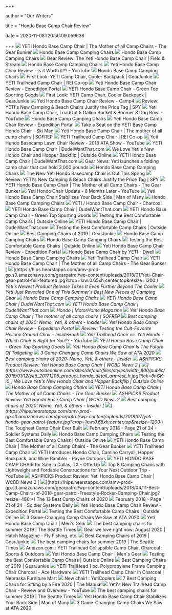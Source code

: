 +++
        
author = "Our Writers"
        
title = "Hondo Base Camp Chair Review"
        
date = 2020-11-08T20:56:09.059638
        
+++
[ ![](https://i0.wp.com/www.thegearbunker.com/wp-content/uploads/2020/07/2030F98E-00F2-4165-9191-44B15E9BE7F7.jpeg?fit=800%2C679&ssl=1)](https://i0.wp.com/www.thegearbunker.com/wp-content/uploads/2020/07/2030F98E-00F2-4165-9191-44B15E9BE7F7.jpeg?fit=800%2C679&ssl=1) YETI Hondo Base Camp Chair | The Mother of all Camp Chairs - The Gear Bunker
[ ![](https://www.yeti.com/on/demandware.static/-/Library-Sites-SiteGenesisSharedLibrary/default/dw338deb6c/images/asset-weekend-warrior/chairs/hondo-base-camp-chair/180492-New-Hondo-Lifestyle-Images-Hondo-Weekend-Warrior-Module-750x800.jpg)](https://www.yeti.com/on/demandware.static/-/Library-Sites-SiteGenesisSharedLibrary/default/dw338deb6c/images/asset-weekend-warrior/chairs/hondo-base-camp-chair/180492-New-Hondo-Lifestyle-Images-Hondo-Weekend-Warrior-Module-750x800.jpg) Hondo Base Camp Camping Chairs
[ ![](https://www.yeti.com/dw/image/v2/BBRN_PRD/on/demandware.static/-/Sites-masterCatalog_Yeti/default/dw8e283548/images/pdp-Hondo/new/170999-Hondo-Website-Assets-Studio-PDP-Front_With-Cupholder-1680x1024.jpg?sw=795)](https://www.yeti.com/dw/image/v2/BBRN_PRD/on/demandware.static/-/Sites-masterCatalog_Yeti/default/dw8e283548/images/pdp-Hondo/new/170999-Hondo-Website-Assets-Studio-PDP-Front_With-Cupholder-1680x1024.jpg?sw=795) Hondo Base Camp Camping Chairs
[ ![](http://resizer.shared.arcpublishing.com/Gf5RcNIUSGgxJ7cg9st3VFAr51U=/arc-anglerfish-arc2-prod-bonnier/public/5M33E2HGFRNEHRRDPQYY6PZHHA.jpg)](http://resizer.shared.arcpublishing.com/Gf5RcNIUSGgxJ7cg9st3VFAr51U=/arc-anglerfish-arc2-prod-bonnier/public/5M33E2HGFRNEHRRDPQYY6PZHHA.jpg) Gear Review: The Yeti Hondo Base Camp Chair | Field & Stream
[ ![](https://www.yeti.com/dw/image/v2/BBRN_PRD/on/demandware.static/-/Sites-masterCatalog_Yeti/default/dw88308a31/images/pdp-Hondo/new/170999-Hondo-Website-Assets-Studio-PDP-Front_Quarter-Facing_01_With-Cupholder_R20-1680x1024.jpg?sw=795)](https://www.yeti.com/dw/image/v2/BBRN_PRD/on/demandware.static/-/Sites-masterCatalog_Yeti/default/dw88308a31/images/pdp-Hondo/new/170999-Hondo-Website-Assets-Studio-PDP-Front_Quarter-Facing_01_With-Cupholder_R20-1680x1024.jpg?sw=795) Hondo Base Camp Camping Chairs
[ ![](https://i.ytimg.com/vi/Hilv7bDq6ZE/hqdefault.jpg)](https://i.ytimg.com/vi/Hilv7bDq6ZE/hqdefault.jpg) Yeti Hondo Base Camp Chair Review - Is it Worth it?? - YouTube
[ ![](https://www.yeti.com/dw/image/v2/BBRN_PRD/on/demandware.static/-/Sites-masterCatalog_Yeti/default/dw407d1e77/images/pdp-Hondo/new/170999-Hondo-Website-Assets-Studio-PDP-Back-Quarter-Facing_01_With-Cupholder-1680x1024.jpg?sw=1152&sfrm=jpg&q=100)](https://www.yeti.com/dw/image/v2/BBRN_PRD/on/demandware.static/-/Sites-masterCatalog_Yeti/default/dw407d1e77/images/pdp-Hondo/new/170999-Hondo-Website-Assets-Studio-PDP-Back-Quarter-Facing_01_With-Cupholder-1680x1024.jpg?sw=1152&sfrm=jpg&q=100) Hondo Base Camp Camping Chairs
[ ![](https://s3.amazonaws.com/images.gearjunkie.com/uploads/2018/01/camp-chairs-yeti-coolers.jpg)](https://s3.amazonaws.com/images.gearjunkie.com/uploads/2018/01/camp-chairs-yeti-coolers.jpg) First Look: YETI Camp Chair, Cooler Backpack | GearJunkie
[ ![](https://www.rei.com/media/product/1741010001)](https://www.rei.com/media/product/1741010001) YETI Trailhead Camp Chair | REI Co-op
[ ![](https://expeditionportal.com/media/2019/04/DSC04723.jpg)](https://expeditionportal.com/media/2019/04/DSC04723.jpg) Yeti Hondo Base Camp Chair Review - Expedition Portal
[ ![](https://cdn11.bigcommerce.com/s-2cqhy8s7s9/images/stencil/1280x1280/products/448916/303107/YETCAMPCHAIRCHARCOAL__38840.1583345335.jpg?c=2)](https://cdn11.bigcommerce.com/s-2cqhy8s7s9/images/stencil/1280x1280/products/448916/303107/YETCAMPCHAIRCHARCOAL__38840.1583345335.jpg?c=2) YETI Hondo Base Camp Chair - Green Top Sporting Goods
[ ![](https://gearjunkie.com/wp-content/uploads/2018/01/YETI-Hondo-Base-Camp-Chair.jpg)](https://gearjunkie.com/wp-content/uploads/2018/01/YETI-Hondo-Base-Camp-Chair.jpg) First Look: YETI Camp Chair, Cooler Backpack | GearJunkie
[ ![](https://www.camp4.com/wp-content/uploads/2018/10/Yeti-Cupholder-chair.jpg)](https://www.camp4.com/wp-content/uploads/2018/10/Yeti-Cupholder-chair.jpg) Yeti Hondo Base Camp Chair Review - Camp4
[ ![](https://spy.com/wp-content/uploads/2020/09/yeeti-camping-chair.jpg?w=711)](https://spy.com/wp-content/uploads/2020/09/yeeti-camping-chair.jpg?w=711) Review: YETI's New Camping & Beach Chairs Justify the Price Tag | SPY
[ ![](https://i.ytimg.com/vi/QP9OSl6Fqo0/maxresdefault.jpg)](https://i.ytimg.com/vi/QP9OSl6Fqo0/maxresdefault.jpg) Yeti Hondo Base Camp Chair, LoadOut 5 Gallon Bucket & Boomer 8 Dog Bowl -  YouTube
[ ![](https://www.yeti.com/dw/image/v2/BBRN_PRD/on/demandware.static/-/Sites-masterCatalog_Yeti/default/dwb226451f/images/pdp-Hondo/new/170999-Hondo-Website-Assets-Studio-PDP-Back-wCupHolder-1680x1024.jpg?sw=795)](https://www.yeti.com/dw/image/v2/BBRN_PRD/on/demandware.static/-/Sites-masterCatalog_Yeti/default/dwb226451f/images/pdp-Hondo/new/170999-Hondo-Website-Assets-Studio-PDP-Back-wCupHolder-1680x1024.jpg?sw=795) Hondo Base Camp Camping Chairs
[ ![](https://expeditionportal.com/media/2019/04/DSC04715.jpg)](https://expeditionportal.com/media/2019/04/DSC04715.jpg) Yeti Hondo Base Camp Chair Review - Expedition Portal
[ ![](https://www.skimag.com/.image/t_share/MTU0Nzg1Mjc1OTkyNzQ1NDE0/yeti_hondo-base-camp-chair_lifestyle-1.jpg)](https://www.skimag.com/.image/t_share/MTU0Nzg1Mjc1OTkyNzQ1NDE0/yeti_hondo-base-camp-chair_lifestyle-1.jpg) Take a Seat on the YETI Base Camp Hondo Chair - Ski Mag
[ ![](https://i0.wp.com/cms.sofrep.com/wp-content/uploads/2018/09/8839F2D2-1859-40EB-853B-768D3ABE575C.jpeg?ssl=1)](https://i0.wp.com/cms.sofrep.com/wp-content/uploads/2018/09/8839F2D2-1859-40EB-853B-768D3ABE575C.jpeg?ssl=1) Yeti Hondo Base Camp Chair | The mother of all camp chairs | SOFREP
[ ![](https://www.rei.com/media/product/174101)](https://www.rei.com/media/product/174101) YETI Trailhead Camp Chair | REI Co-op
[ ![](https://i.ytimg.com/vi/v4-tgPn5m1U/maxresdefault.jpg)](https://i.ytimg.com/vi/v4-tgPn5m1U/maxresdefault.jpg) Yeti Hundo Basecamp Lawn Chair Review - 2018 ATA Show - YouTube
[ ![](http://static.dudeiwantthat.com/img/outdoors/beach/yeti-hondo-base-camp-chair-30544.jpg)](http://static.dudeiwantthat.com/img/outdoors/beach/yeti-hondo-base-camp-chair-30544.jpg) YETI Hondo Base Camp Chair | DudeIWantThat.com
[ ![](https://www.outsideonline.com/sites/default/files/styles/img_600x600/public/2018/01/12/hillary-backflipdockwalk_s_0.jpg?itok=qqavD24T)](https://www.outsideonline.com/sites/default/files/styles/img_600x600/public/2018/01/12/hillary-backflipdockwalk_s_0.jpg?itok=qqavD24T) We Love Yeti's New Hondo Chair and Hopper Backflip | Outside Online
[ ![](http://static.dudeiwantthat.com//img/outdoors/beach/yeti-hondo-base-camp-chair-30539.jpg)](http://static.dudeiwantthat.com//img/outdoors/beach/yeti-hondo-base-camp-chair-30539.jpg) YETI Hondo Base Camp Chair | DudeIWantThat.com
[ ![](https://www.mensjournal.com/wp-content/uploads/2018/01/YetiHondoCampChair.jpg?quality=86&strip=all)](https://www.mensjournal.com/wp-content/uploads/2018/01/YetiHondoCampChair.jpg?quality=86&strip=all) Gear News: Yeti launches a folding camp chair that can hold 3,000 pounds
[ ![](https://www.yeti.com/dw/image/v2/BBRN_PRD/on/demandware.static/-/Sites-masterCatalog_Yeti/default/dwca6c85bc/images/pdp-Hondo/new/170999-Hondo-Website-Assets-Studio-PDP-Upright-Folded_No-Cupholder-1680x1024.jpg?sw=795)](https://www.yeti.com/dw/image/v2/BBRN_PRD/on/demandware.static/-/Sites-masterCatalog_Yeti/default/dwca6c85bc/images/pdp-Hondo/new/170999-Hondo-Website-Assets-Studio-PDP-Upright-Folded_No-Cupholder-1680x1024.jpg?sw=795) Hondo Base Camp Camping Chairs
[ ![](https://gearforlife.com/wp-content/uploads/2018/02/Screen_Shot_201_1515612473.png)](https://gearforlife.com/wp-content/uploads/2018/02/Screen_Shot_201_1515612473.png) The New Yeti Hondo Basecamp Chair is Out This Spring
[ ![](https://spy.com/wp-content/uploads/2020/09/yeti-hondo-chair.jpg?w=1024)](https://spy.com/wp-content/uploads/2020/09/yeti-hondo-chair.jpg?w=1024) Review: YETI's New Camping & Beach Chairs Justify the Price Tag | SPY
[ ![](https://i1.wp.com/www.thegearbunker.com/wp-content/uploads/2020/07/180777-Hondo-Engineering-Drawing-HONDO-640x380-1.png?resize=640%2C380&ssl=1)](https://i1.wp.com/www.thegearbunker.com/wp-content/uploads/2020/07/180777-Hondo-Engineering-Drawing-HONDO-640x380-1.png?resize=640%2C380&ssl=1) YETI Hondo Base Camp Chair | The Mother of all Camp Chairs - The Gear Bunker
[ ![](https://i.ytimg.com/vi/Cfr7rRHLdvo/maxresdefault.jpg)](https://i.ytimg.com/vi/Cfr7rRHLdvo/maxresdefault.jpg) Yeti Hondo Chair Update - 8 Months Later - YouTube
[ ![](https://manofmany.com/wp-content/uploads/2018/09/Yeti-Hondo-chair-1.jpg)](https://manofmany.com/wp-content/uploads/2018/09/Yeti-Hondo-chair-1.jpg) Yeti Hondo Base Camp Chair Stabilizes Your Back Side | Man of Many
[ ![](https://www.yeti.com/dw/image/v2/BBRN_PRD/on/demandware.static/-/Sites-masterCatalog_Yeti/default/dw363eca54/images/pdp-Hondo/new/170999-Hondo-Website-Assets-Studio-PDP-Back_On-Chair-1680x1024.jpg?sw=795)](https://www.yeti.com/dw/image/v2/BBRN_PRD/on/demandware.static/-/Sites-masterCatalog_Yeti/default/dw363eca54/images/pdp-Hondo/new/170999-Hondo-Website-Assets-Studio-PDP-Back_On-Chair-1680x1024.jpg?sw=795) Hondo Base Camp Camping Chairs
[ ![](https://res.cloudinary.com/powerreviews/image/upload/c_fill,d_portal-no-product-image_ttlfpi.svg,f_auto,g_auto,h_400,q_auto,w_auto,z_0.5/d_portal-no-product-image_ttlfpi.svg/prod/qtbucaakjov0etfuzvcu)](https://res.cloudinary.com/powerreviews/image/upload/c_fill,d_portal-no-product-image_ttlfpi.svg,f_auto,g_auto,h_400,q_auto,w_auto,z_0.5/d_portal-no-product-image_ttlfpi.svg/prod/qtbucaakjov0etfuzvcu) YETI / Hondo Base Camp Chair - Charcoal
[ ![](http://static.dudeiwantthat.com//img/outdoors/beach/yeti-hondo-base-camp-chair-30537.jpg)](http://static.dudeiwantthat.com//img/outdoors/beach/yeti-hondo-base-camp-chair-30537.jpg) YETI Hondo Base Camp Chair | DudeIWantThat.com
[ ![](https://cdn11.bigcommerce.com/s-2cqhy8s7s9/images/stencil/1280x1280/products/448916/303108/YETCAMPCHAIRCHARCOAL1__23575.1583345336.jpg?c=2)](https://cdn11.bigcommerce.com/s-2cqhy8s7s9/images/stencil/1280x1280/products/448916/303108/YETCAMPCHAIRCHARCOAL1__23575.1583345336.jpg?c=2) YETI Hondo Base Camp Chair - Green Top Sporting Goods
[ ![](https://www.outsideonline.com/sites/default/files/styles/img_600x600/public/2018/03/29/joe-jackson-gear-guy-camp-chair-test-yeti-hondo_s.jpg?itok=UOz8K44F)](https://www.outsideonline.com/sites/default/files/styles/img_600x600/public/2018/03/29/joe-jackson-gear-guy-camp-chair-test-yeti-hondo_s.jpg?itok=UOz8K44F) Testing the Best Comfortable Camp Chairs | Outside Online
[ ![](http://static.dudeiwantthat.com//img/outdoors/beach/yeti-hondo-base-camp-chair-30536.jpg)](http://static.dudeiwantthat.com//img/outdoors/beach/yeti-hondo-base-camp-chair-30536.jpg) YETI Hondo Base Camp Chair | DudeIWantThat.com
[ ![](https://www.outsideonline.com/sites/default/files/styles/img_600x600/public/2018/03/29/joe-jackson-gear-guy-camp-chair-test-kelty_mesh_lowdown_s.jpg?itok=4awpMilE)](https://www.outsideonline.com/sites/default/files/styles/img_600x600/public/2018/03/29/joe-jackson-gear-guy-camp-chair-test-kelty_mesh_lowdown_s.jpg?itok=4awpMilE) Testing the Best Comfortable Camp Chairs | Outside Online
[ ![](https://s3.amazonaws.com/images.gearjunkie.com/uploads/2019/02/DSC44920-1.jpg)](https://s3.amazonaws.com/images.gearjunkie.com/uploads/2019/02/DSC44920-1.jpg) Best Camping Chairs of 2019 | GearJunkie
[ ![](https://www.yeti.com/dw/image/v2/BBRN_PRD/on/demandware.static/-/Sites-masterCatalog_Yeti/default/dwbe445daa/images/pdp-Hondo/170999-Hondo-Website-Assets-Studio-PDP-Detail_YETI-Link-on-Side-of-Chair-1680x1024.jpg?sw=795)](https://www.yeti.com/dw/image/v2/BBRN_PRD/on/demandware.static/-/Sites-masterCatalog_Yeti/default/dwbe445daa/images/pdp-Hondo/170999-Hondo-Website-Assets-Studio-PDP-Detail_YETI-Link-on-Side-of-Chair-1680x1024.jpg?sw=795) Hondo Base Camp Camping Chairs
[ ![](https://production-na-yeti.demandware.net/dw/image/v2/BBRN_PRD/on/demandware.static/-/Sites-masterCatalog_Yeti/default/dw6f09c910/images/pdp-Hondo/170999-Hondo-Website-Assets-Studio-PDP-Detail_YETI-Link-on-Side-of-Chair_02-1680x1024.jpg?sw=795)](https://production-na-yeti.demandware.net/dw/image/v2/BBRN_PRD/on/demandware.static/-/Sites-masterCatalog_Yeti/default/dw6f09c910/images/pdp-Hondo/170999-Hondo-Website-Assets-Studio-PDP-Detail_YETI-Link-on-Side-of-Chair_02-1680x1024.jpg?sw=795) Hondo Base Camp Camping Chairs
[ ![](https://www.outsideonline.com/sites/default/files/styles/img_600x600/public/2018/03/29/joe-jackson-gear-guy-camp-chair-test-nemo-stargazer_s.jpg?itok=9EC_0OvV)](https://www.outsideonline.com/sites/default/files/styles/img_600x600/public/2018/03/29/joe-jackson-gear-guy-camp-chair-test-nemo-stargazer_s.jpg?itok=9EC_0OvV) Testing the Best Comfortable Camp Chairs | Outside Online
[ ![](https://expeditionportal.com/media/2019/04/DSC04719.jpg)](https://expeditionportal.com/media/2019/04/DSC04719.jpg) Yeti Hondo Base Camp Chair Review - Expedition Portal
[ ![](https://images.dwell.com/photos/6063391372700811264/6569281072400187392/large.jpg)](https://images.dwell.com/photos/6063391372700811264/6569281072400187392/large.jpg) Hondo Base Camp Chair by YETI - Dwell
[ ![](https://www.yeti.com/dw/image/v2/BBRN_PRD/on/demandware.static/-/Sites-masterCatalog_Yeti/default/dw778ec76a/images/pdp-Hondo/new/170999-Hondo-Website-Assets-Studio-PDP-Side-Facing_01_With-Cupholder_Close-Up-1680x1024.jpg?sw=795)](https://www.yeti.com/dw/image/v2/BBRN_PRD/on/demandware.static/-/Sites-masterCatalog_Yeti/default/dw778ec76a/images/pdp-Hondo/new/170999-Hondo-Website-Assets-Studio-PDP-Side-Facing_01_With-Cupholder_Close-Up-1680x1024.jpg?sw=795) Hondo Base Camp Camping Chairs
[ ![](https://netdna.coolthings.com/wp-content/uploads/2020/03/yeti-trailhead-camp-chair-1.jpg)](https://netdna.coolthings.com/wp-content/uploads/2020/03/yeti-trailhead-camp-chair-1.jpg) Yeti Trailhead Camp Chair
[ ![](https://i2.wp.com/www.thegearbunker.com/wp-content/uploads/2020/07/F83A2D9C-9514-44CC-BCBA-A3A7C8CCFD22.jpeg?resize=2000%2C1500&ssl=1)](https://i2.wp.com/www.thegearbunker.com/wp-content/uploads/2020/07/F83A2D9C-9514-44CC-BCBA-A3A7C8CCFD22.jpeg?resize=2000%2C1500&ssl=1) YETI Hondo Base Camp Chair | The Mother of all Camp Chairs - The Gear Bunker
[ ![](https://hips.hearstapps.com/amv-prod-gp.s3.amazonaws.com/gearpatrol/wp-content/uploads/2018/01/Yeti-Chair-gear-patrol-full-featured.jpg?crop=1xw:0.65xh;center,top&resize=1200:*)](https://hips.hearstapps.com/amv-prod-gp.s3.amazonaws.com/gearpatrol/wp-content/uploads/2018/01/Yeti-Chair-gear-patrol-full-featured.jpg?crop=1xw:0.65xh;center,top&resize=1200:*) Yeti's Newest Product Release Takes It Even Further Beyond The Cooler
[ ![](https://hips.hearstapps.com/amv-prod-gp.s3.amazonaws.com/gearpatrol/wp-content/uploads/2020/03/TRAILHEAD-CAMP-CHAIR-gear-patrol-full-lead.jpg)](https://hips.hearstapps.com/amv-prod-gp.s3.amazonaws.com/gearpatrol/wp-content/uploads/2020/03/TRAILHEAD-CAMP-CHAIR-gear-patrol-full-lead.jpg) Yeti Just Revealed One of This Summer's Best New Pieces of Camping Gear
[ ![](https://production-na-yeti.demandware.net/dw/image/v2/BBRN_PRD/on/demandware.static/-/Sites-masterCatalog_Yeti/default/dw885e139a/images/pdp-Hondo/170999-Hondo-Website-Assets-Studio-PDP-Detail_Frame-Joint_01-1680x1024.jpg?sw=795)](https://production-na-yeti.demandware.net/dw/image/v2/BBRN_PRD/on/demandware.static/-/Sites-masterCatalog_Yeti/default/dw885e139a/images/pdp-Hondo/170999-Hondo-Website-Assets-Studio-PDP-Detail_Frame-Joint_01-1680x1024.jpg?sw=795) Hondo Base Camp Camping Chairs
[ ![](http://static.dudeiwantthat.com//img/outdoors/beach/yeti-hondo-base-camp-chair-30538.jpg)](http://static.dudeiwantthat.com//img/outdoors/beach/yeti-hondo-base-camp-chair-30538.jpg) YETI Hondo Base Camp Chair | DudeIWantThat.com
[ ![](http://static.dudeiwantthat.com//img/outdoors/beach/yeti-hondo-base-camp-chair-30534.jpg)](http://static.dudeiwantthat.com//img/outdoors/beach/yeti-hondo-base-camp-chair-30534.jpg) YETI Hondo Base Camp Chair | DudeIWantThat.com
[ ![](https://www.motorhome.com/wp-content/uploads/2020/07/Hondo.jpg)](https://www.motorhome.com/wp-content/uploads/2020/07/Hondo.jpg) Hondo | MotorHome Magazine
[ ![](https://i2.wp.com/cms.sofrep.com/wp-content/uploads/2018/09/fullsizeoutput_4010.jpeg?ssl=1)](https://i2.wp.com/cms.sofrep.com/wp-content/uploads/2018/09/fullsizeoutput_4010.jpeg?ssl=1) Yeti Hondo Base Camp Chair | The mother of all camp chairs | SOFREP
[ ![](https://i.insider.com/5ea9f9393dac9a1d82351a48?width=1100&format=jpeg&auto=webp)](https://i.insider.com/5ea9f9393dac9a1d82351a48?width=1100&format=jpeg&auto=webp) Best camping chairs of 2020: Nemo, Yeti, & others - Insider
[ ![](https://expeditionportal.com/media/2019/04/DSC04716.jpg)](https://expeditionportal.com/media/2019/04/DSC04716.jpg) Yeti Hondo Base Camp Chair Review - Expedition Portal
[ ![](https://www.insidehook.com/wp-content/uploads/2020/09/Helinox-Ground-Chair-Review.jpg?fit=1200%2C800)](https://www.insidehook.com/wp-content/uploads/2020/09/Helinox-Ground-Chair-Review.jpg?fit=1200%2C800) Review: Testing the Cult-Favorite Helinox Ground Chair - InsideHook
[ ![](https://i.ytimg.com/vi/kA03wgHIXvo/sddefault.jpg)](https://i.ytimg.com/vi/kA03wgHIXvo/sddefault.jpg) Yeti Trailhead Chair vs. Yeti Hondo - Which Chair is Right for You?? -  YouTube
[ ![](https://cdn11.bigcommerce.com/s-2cqhy8s7s9/images/stencil/1280x1280/products/448916/303109/YETCAMPCHAIRCHARCOAL2__10052.1583345337.jpg?c=2)](https://cdn11.bigcommerce.com/s-2cqhy8s7s9/images/stencil/1280x1280/products/448916/303109/YETCAMPCHAIRCHARCOAL2__10052.1583345337.jpg?c=2) YETI Hondo Base Camp Chair - Green Top Sporting Goods
[ ![](https://thedailywant.com/wp-content/uploads/2018/01/yeti-hondo-base-camp-chair-3.jpg)](https://thedailywant.com/wp-content/uploads/2018/01/yeti-hondo-base-camp-chair-3.jpg) Yeti Hondo Base Camp Chair Is The Future Of Tailgating
[ ![](https://cdn0.wideopenspaces.com/wp-content/uploads/2020/01/trailhead1.jpg)](https://cdn0.wideopenspaces.com/wp-content/uploads/2020/01/trailhead1.jpg) 3 Game-Changing Camp Chairs We Saw at ATA 2020
[ ![](https://i.insider.com/5e615d72fee23d5a0837c915?width=1136&format=jpeg)](https://i.insider.com/5e615d72fee23d5a0837c915?width=1136&format=jpeg) Best camping chairs of 2020: Nemo, Yeti, & others - Insider
[ ![](https://www.counton2.com/wp-content/uploads/sites/7/2020/06/ASH-PICKS-PRODUCT-REVIEW-YETI-CHAIR.jpg)](https://www.counton2.com/wp-content/uploads/sites/7/2020/06/ASH-PICKS-PRODUCT-REVIEW-YETI-CHAIR.jpg) ASHPICKS Product Review: Yeti Hondo Base Camp Chair | WCBD News 2
[ ![](https://www.outsideonline.com/sites/default/files/styles/width_800/public/2018/01/12/yeti_20171205_product_hondo_detail_armrest_h.jpg?itok=8nGK-i0_)](https://www.outsideonline.com/sites/default/files/styles/width_800/public/2018/01/12/yeti_20171205_product_hondo_detail_armrest_h.jpg?itok=8nGK-i0_) We Love Yeti's New Hondo Chair and Hopper Backflip | Outside Online
[ ![](https://production-na-yeti.demandware.net/dw/image/v2/BBRN_PRD/on/demandware.static/-/Sites-masterCatalog_Yeti/default/dw2f863a21/images/pdp-Hondo/new/170999-Hondo-Website-Assets-Studio-PDP-Front_Cupholder_Close-Up-1680x1024.jpg?sw=795)](https://production-na-yeti.demandware.net/dw/image/v2/BBRN_PRD/on/demandware.static/-/Sites-masterCatalog_Yeti/default/dw2f863a21/images/pdp-Hondo/new/170999-Hondo-Website-Assets-Studio-PDP-Front_Cupholder_Close-Up-1680x1024.jpg?sw=795) Hondo Base Camp Camping Chairs
[ ![](https://i2.wp.com/www.thegearbunker.com/wp-content/uploads/2020/07/F8553CE6-0212-48CD-A232-43D650ADAE64.jpeg?resize=2000%2C1500&ssl=1)](https://i2.wp.com/www.thegearbunker.com/wp-content/uploads/2020/07/F8553CE6-0212-48CD-A232-43D650ADAE64.jpeg?resize=2000%2C1500&ssl=1) YETI Hondo Base Camp Chair | The Mother of all Camp Chairs - The Gear Bunker
[ ![](https://www.counton2.com/wp-content/uploads/sites/7/2020/10/eye-on-the-lowcountry-national-diabetes.jpg?w=1754&h=872&crop=1)](https://www.counton2.com/wp-content/uploads/sites/7/2020/10/eye-on-the-lowcountry-national-diabetes.jpg?w=1754&h=872&crop=1) ASHPICKS Product Review: Yeti Hondo Base Camp Chair | WCBD News 2
[ ![](https://i.insider.com/5e615b43fee23d54cb092e66?width=500&format=jpeg&auto=webp)](https://i.insider.com/5e615b43fee23d54cb092e66?width=500&format=jpeg&auto=webp) Best camping chairs of 2020: Nemo, Yeti, & others - Insider
[ ![](https://hips.hearstapps.com/amv-prod-gp.s3.amazonaws.com/gearpatrol/wp-content/uploads/2018/07/yeti-hondo-gear-patrol-feature.jpg?crop=1xw:0.65xh;center,top&resize=1200:*)](https://hips.hearstapps.com/amv-prod-gp.s3.amazonaws.com/gearpatrol/wp-content/uploads/2018/07/yeti-hondo-gear-patrol-feature.jpg?crop=1xw:0.65xh;center,top&resize=1200:*) The Toughest Camp Chair Ever Built
[ ![](https://soldiersystems.net/wp-content/uploads/2018/02/img_5779-440x510.jpg)](https://soldiersystems.net/wp-content/uploads/2018/02/img_5779-440x510.jpg) February 2018 - Page 21 of 24 - Soldier Systems Daily
[ ![](https://production-na-yeti.demandware.net/dw/image/v2/BBRN_PRD/on/demandware.static/-/Sites-masterCatalog_Yeti/default/dwb615128a/images/pdp-Hondo/170999-Hondo-Website-Assets-Studio-PDP-Detail_Frame-Joint_02-1680x1024.jpg?sw=795)](https://production-na-yeti.demandware.net/dw/image/v2/BBRN_PRD/on/demandware.static/-/Sites-masterCatalog_Yeti/default/dwb615128a/images/pdp-Hondo/170999-Hondo-Website-Assets-Studio-PDP-Detail_Frame-Joint_02-1680x1024.jpg?sw=795) Hondo Base Camp Camping Chairs
[ ![](https://www.outsideonline.com/sites/default/files/styles/img_600x600/public/2018/03/29/joe-jackson-gear-guy-camp-chair-test-rei-xtra_s.jpg?itok=EvEG-F9G)](https://www.outsideonline.com/sites/default/files/styles/img_600x600/public/2018/03/29/joe-jackson-gear-guy-camp-chair-test-rei-xtra_s.jpg?itok=EvEG-F9G) Testing the Best Comfortable Camp Chairs | Outside Online
[ ![](https://i0.wp.com/www.thegearbunker.com/wp-content/uploads/2020/07/fullsizeoutput_401c.jpeg?resize=2000%2C1417&ssl=1)](https://i0.wp.com/www.thegearbunker.com/wp-content/uploads/2020/07/fullsizeoutput_401c.jpeg?resize=2000%2C1417&ssl=1) YETI Hondo Base Camp Chair | The Mother of all Camp Chairs - The Gear Bunker
[ ![](https://i.ytimg.com/vi/JQVv_XNJPgw/maxresdefault.jpg)](https://i.ytimg.com/vi/JQVv_XNJPgw/maxresdefault.jpg) YETI Trailhead Camp Chair
[ ![](https://secureservercdn.net/198.71.233.197/252.e47.myftpupload.com/wp-content/uploads/2018/01/YETI-Hondo-Base-Camp-Chair.png)](https://secureservercdn.net/198.71.233.197/252.e47.myftpupload.com/wp-content/uploads/2018/01/YETI-Hondo-Base-Camp-Chair.png) YETI Introduces Hondo Chair, Camino Carryall, Hopper Backpack, and Wine  Rambler - Payne Outdoors
[ ![](https://images.offerup.com/uDTBdifVS3AdQjfRZt4FwW2JYSg=/600x800/b2b8/b2b8d75d310f47deb7a0653dcd9cdd05.jpg)](https://images.offerup.com/uDTBdifVS3AdQjfRZt4FwW2JYSg=/600x800/b2b8/b2b8d75d310f47deb7a0653dcd9cdd05.jpg) YETI HONDO BASE CAMP CHAIR for Sale in Dallas, TX - OfferUp
[ ![](https://i.ytimg.com/vi/XtL0b2T7KuU/maxresdefault.jpg)](https://i.ytimg.com/vi/XtL0b2T7KuU/maxresdefault.jpg) Top 8 Camping Chairs with Lightweight and Fordable Constructions for Your  Next Outdoor Trip - YouTube
[ ![](https://www.counton2.com/wp-content/uploads/sites/7/2020/10/west-shore-home.jpg?w=1739&h=915&crop=1)](https://www.counton2.com/wp-content/uploads/sites/7/2020/10/west-shore-home.jpg?w=1739&h=915&crop=1) ASHPICKS Product Review: Yeti Hondo Base Camp Chair | WCBD News 2
[ ![](https://hips.hearstapps.com/amv-prod-gp.s3.amazonaws.com/gearpatrol/wp-content/uploads/2018/04/11-Best-Camp-Chairs-of-2018-gear-patrol-Freestyle-Rocker-Camping-Chair.jpg?resize=480:*)](https://hips.hearstapps.com/amv-prod-gp.s3.amazonaws.com/gearpatrol/wp-content/uploads/2018/04/11-Best-Camp-Chairs-of-2018-gear-patrol-Freestyle-Rocker-Camping-Chair.jpg?resize=480:*) The 13 Best Camp Chairs of 2020
[ ![](https://soldiersystems.net/wp-content/uploads/2018/02/img_5778-440x630.jpg)](https://soldiersystems.net/wp-content/uploads/2018/02/img_5778-440x630.jpg) February 2018 - Page 21 of 24 - Soldier Systems Daily
[ ![](https://expeditionportal.com/media/2019/04/DSC04717.jpg)](https://expeditionportal.com/media/2019/04/DSC04717.jpg) Yeti Hondo Base Camp Chair Review - Expedition Portal
[ ![](https://www.outsideonline.com/sites/default/files/styles/img_600x600/public/2018/03/29/joe-jackson-gear-guy-camp-chair-test-coleman_aluminum_deck_s.jpg?itok=F6aYyzTB)](https://www.outsideonline.com/sites/default/files/styles/img_600x600/public/2018/03/29/joe-jackson-gear-guy-camp-chair-test-coleman_aluminum_deck_s.jpg?itok=F6aYyzTB) Testing the Best Comfortable Camp Chairs | Outside Online
[ ![](https://cdn0.wideopenspaces.com/wp-content/uploads/2020/01/yeti-630x339.jpg)](https://cdn0.wideopenspaces.com/wp-content/uploads/2020/01/yeti-630x339.jpg) 3 Game-Changing Camp Chairs We Saw at ATA 2020
[ ![](https://mensgear.net/wp-content/uploads/2018/01/Yeti-Hondo-Base-Camp-Chair-3.jpg)](https://mensgear.net/wp-content/uploads/2018/01/Yeti-Hondo-Base-Camp-Chair-3.jpg) Yeti Hondo Base Camp Chair | Men's Gear
[ ![](https://static.seattletimes.com/wp-content/uploads/2019/05/chairs6_0521-780x520.jpg)](https://static.seattletimes.com/wp-content/uploads/2019/05/chairs6_0521-780x520.jpg) The best camping chairs for summer 2019 | The Seattle Times
[ ![](http://www.hatchmag.com/sites/default/files/styles/extra-large/public/field/image/553A8270.jpg)](http://www.hatchmag.com/sites/default/files/styles/extra-large/public/field/image/553A8270.jpg) Gear we love right now: August 2020 | Hatch Magazine - Fly Fishing, etc.
[ ![](https://s3.amazonaws.com/images.gearjunkie.com/uploads/2019/02/AlpsMountaineeringChair.jpg)](https://s3.amazonaws.com/images.gearjunkie.com/uploads/2019/02/AlpsMountaineeringChair.jpg) Best Camping Chairs of 2019 | GearJunkie
[ ![](https://static.seattletimes.com/wp-content/uploads/2019/05/chairs4_0521-780x520.jpg)](https://static.seattletimes.com/wp-content/uploads/2019/05/chairs4_0521-780x520.jpg) The best camping chairs for summer 2019 | The Seattle Times
[ ![](https://images-na.ssl-images-amazon.com/images/I/71lV11zEOVL._AC_SL1500_.jpg)](https://images-na.ssl-images-amazon.com/images/I/71lV11zEOVL._AC_SL1500_.jpg) Amazon.com : YETI Trailhead Collapsible Camp Chair, Charcoal : Sports &  Outdoors
[ ![](https://mensgear.net/wp-content/uploads/2018/01/Yeti-Hondo-Base-Camp-Chair-4.jpg)](https://mensgear.net/wp-content/uploads/2018/01/Yeti-Hondo-Base-Camp-Chair-4.jpg) Yeti Hondo Base Camp Chair | Men's Gear
[ ![](https://www.outsideonline.com/sites/default/files/styles/img_600x600/public/2018/03/29/joe-jackson-gear-guy-camp-chair-test-morning-coffee_s.jpg?itok=zB-KquyS)](https://www.outsideonline.com/sites/default/files/styles/img_600x600/public/2018/03/29/joe-jackson-gear-guy-camp-chair-test-morning-coffee_s.jpg?itok=zB-KquyS) Testing the Best Comfortable Camp Chairs | Outside Online
[ ![](https://s3.amazonaws.com/images.gearjunkie.com/uploads/2019/02/HelinoxChairTwoRocker.jpeg)](https://s3.amazonaws.com/images.gearjunkie.com/uploads/2019/02/HelinoxChairTwoRocker.jpeg) Best Camping Chairs of 2019 | GearJunkie
[ ![](https://cdn-tp3.mozu.com/24645-37138/cms/37138/files/14d148a6-f92a-44f1-8775-8159924866ca?quality=60&_mzcb=_1598993681023)](https://cdn-tp3.mozu.com/24645-37138/cms/37138/files/14d148a6-f92a-44f1-8775-8159924866ca?quality=60&_mzcb=_1598993681023) YETI TrailHead 1 pc. Polypropylene Frame Camping Chair Charcoal - Ace  Hardware
[ ![](https://www.nfm.com/productimages/57120842/5/l)](https://www.nfm.com/productimages/57120842/5/l) YETI Trailhead Camp Chair in Charcoal | Nebraska Furniture Mart
[ ![](https://i.redd.it/0atj3iuxsyg41.jpg)](https://i.redd.it/0atj3iuxsyg41.jpg) New chair! : YetiCoolers
[ ![](https://icdn6.themanual.com/image/themanual/nemo-stargaze-recliner-luxury-chair-416x416.jpg)](https://icdn6.themanual.com/image/themanual/nemo-stargaze-recliner-luxury-chair-416x416.jpg) 7 Best Camping Chairs for Sitting by a Fire 2020 | The Manual
[ ![](https://i.ytimg.com/vi/mW61z7WCTSQ/hqdefault.jpg)](https://i.ytimg.com/vi/mW61z7WCTSQ/hqdefault.jpg) Yeti's New Trailhead Camp Chair - Review and Overview - YouTube
[ ![](https://static.seattletimes.com/wp-content/uploads/2019/05/chairs1_0521-1020x680.jpg)](https://static.seattletimes.com/wp-content/uploads/2019/05/chairs1_0521-1020x680.jpg) The best camping chairs for summer 2019 | The Seattle Times
[ ![](https://manofmany.com/wp-content/uploads/2020/06/Voyager-Chair.jpg)](https://manofmany.com/wp-content/uploads/2020/06/Voyager-Chair.jpg) Yeti Hondo Base Camp Chair Stabilizes Your Back Side | Man of Many
[ ![](https://cdn0.wideopenspaces.com/wp-content/uploads/2020/01/trailhead4.jpg)](https://cdn0.wideopenspaces.com/wp-content/uploads/2020/01/trailhead4.jpg) 3 Game-Changing Camp Chairs We Saw at ATA 2020
